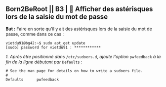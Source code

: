 ## **Born2BeRoot**  || **B3** | :crown: Afficher des astérisques lors de la saisie du mot de passe

__But :__ Faire en sorte qu'il y ait des astérisques lors de la saisie du mot de passe, comme dans ce cas :
```
vietdu91@bg42:~$ sudo apt_get update
[sudo] password for vietdu91 : ************
```

*1. Après être positionné dans* ```/etc/sudoers.d```,  *ajoute l'option* ```pwfeedback``` *à la fin de la ligne débutant par* ```Defaults``` :
```
# See the man page for details on how to write a sudoers file.
#
Defaults      pwfeedback
```
